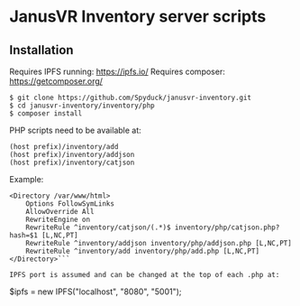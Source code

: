 # JanusVR Inventory server scripts

## Installation
Requires IPFS running: https://ipfs.io/
Requires composer: https://getcomposer.org/
```
$ git clone https://github.com/Spyduck/janusvr-inventory.git
$ cd janusvr-inventory/inventory/php
$ composer install
```

PHP scripts need to be available at:
```
(host prefix)/inventory/add
(host prefix)/inventory/addjson
(host prefix)/inventory/catjson
```
Example:
```
<Directory /var/www/html>
	Options FollowSymLinks
	AllowOverride All
	RewriteEngine on
	RewriteRule ^inventory/catjson/(.*)$ inventory/php/catjson.php?hash=$1 [L,NC,PT]
	RewriteRule ^inventory/addjson inventory/php/addjson.php [L,NC,PT]
	RewriteRule ^inventory/add inventory/php/add.php [L,NC,PT]
</Directory>```

IPFS port is assumed and can be changed at the top of each .php at:
```
$ipfs = new IPFS("localhost", "8080", "5001");
```
